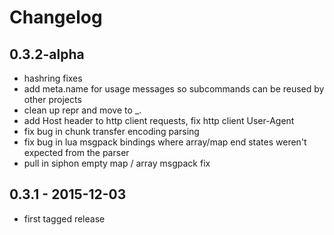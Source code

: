 # Changelog

## 0.3.2-alpha

* hashring fixes
* add meta.name for usage messages so subcommands can be reused by other
  projects
* clean up repr and move to \_.
* add Host header to http client requests, fix http client User-Agent
* fix bug in chunk transfer encoding parsing
* fix bug in lua msgpack bindings where array/map end states weren't expected
  from the parser
* pull in siphon empty map / array msgpack fix

## 0.3.1 - 2015-12-03

* first tagged release
